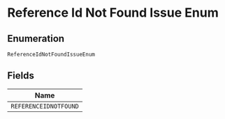 
# Reference Id Not Found Issue Enum

## Enumeration

`ReferenceIdNotFoundIssueEnum`

## Fields

| Name |
|  --- |
| `REFERENCEIDNOTFOUND` |

